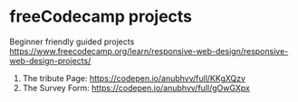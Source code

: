 # freeCodecamp projects
Beginner friendly guided projects 
https://www.freecodecamp.org/learn/responsive-web-design/responsive-web-design-projects/
1. The tribute Page: https://codepen.io/anubhvv/full/KKgXQzv
2. The Survey Form: https://codepen.io/anubhvv/full/gOwGXpx
